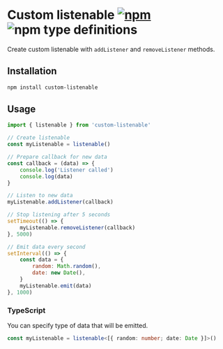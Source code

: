 # Custom listenable [![npm](https://img.shields.io/npm/v/custom-listenable.svg)](https://www.npmjs.com/package/custom-listenable) ![npm type definitions](https://img.shields.io/npm/types/custom-listenable.svg)

Create custom listenable with `addListener` and `removeListener` methods.

## Installation

```bash
npm install custom-listenable
```

## Usage

```js
import { listenable } from 'custom-listenable'

// Create listenable
const myListenable = listenable()

// Prepare callback for new data
const callback = (data) => {
	console.log('Listener called')
	console.log(data)
}

// Listen to new data
myListenable.addListener(callback)

// Stop listening after 5 seconds
setTimeout(() => {
	myListenable.removeListener(callback)
}, 5000)

// Emit data every second
setInterval(() => {
	const data = {
		random: Math.random(),
		date: new Date(),
	}
	myListenable.emit(data)
}, 1000)
```

### TypeScript

You can specify type of data that will be emitted.

```ts
const myListenable = listenable<[{ random: number; date: Date }]>()
```
